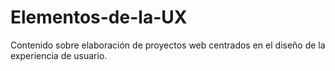 # Elementos-de-la-UX
Contenido sobre elaboración de proyectos web centrados en el diseño de la experiencia de usuario.
